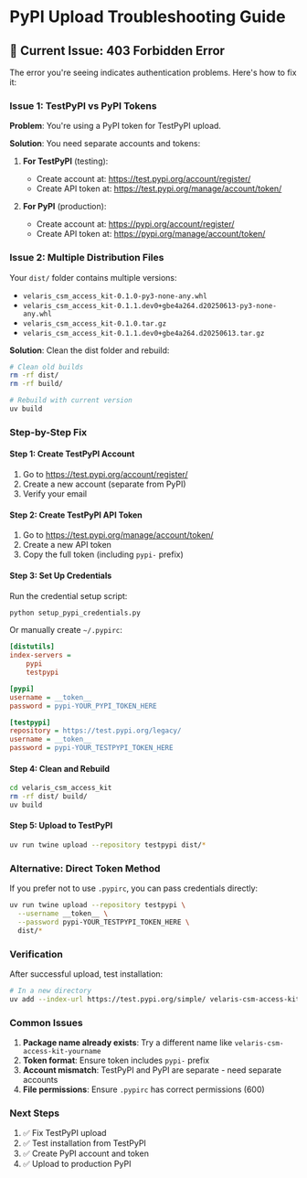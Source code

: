 # PyPI Upload Troubleshooting Guide

## 🚨 Current Issue: 403 Forbidden Error

The error you're seeing indicates authentication problems. Here's how to fix it:

### Issue 1: TestPyPI vs PyPI Tokens

**Problem**: You're using a PyPI token for TestPyPI upload.

**Solution**: You need separate accounts and tokens:

1. **For TestPyPI** (testing):
   - Create account at: https://test.pypi.org/account/register/
   - Create API token at: https://test.pypi.org/manage/account/token/

2. **For PyPI** (production):
   - Create account at: https://pypi.org/account/register/
   - Create API token at: https://pypi.org/manage/account/token/

### Issue 2: Multiple Distribution Files

Your `dist/` folder contains multiple versions:
- `velaris_csm_access_kit-0.1.0-py3-none-any.whl`
- `velaris_csm_access_kit-0.1.1.dev0+gbe4a264.d20250613-py3-none-any.whl`
- `velaris_csm_access_kit-0.1.0.tar.gz`
- `velaris_csm_access_kit-0.1.1.dev0+gbe4a264.d20250613.tar.gz`

**Solution**: Clean the dist folder and rebuild:

```bash
# Clean old builds
rm -rf dist/
rm -rf build/

# Rebuild with current version
uv build
```

### Step-by-Step Fix

#### Step 1: Create TestPyPI Account
1. Go to https://test.pypi.org/account/register/
2. Create a new account (separate from PyPI)
3. Verify your email

#### Step 2: Create TestPyPI API Token
1. Go to https://test.pypi.org/manage/account/token/
2. Create a new API token
3. Copy the full token (including `pypi-` prefix)

#### Step 3: Set Up Credentials
Run the credential setup script:
```bash
python setup_pypi_credentials.py
```

Or manually create `~/.pypirc`:
```ini
[distutils]
index-servers = 
    pypi
    testpypi

[pypi]
username = __token__
password = pypi-YOUR_PYPI_TOKEN_HERE

[testpypi]
repository = https://test.pypi.org/legacy/
username = __token__
password = pypi-YOUR_TESTPYPI_TOKEN_HERE
```

#### Step 4: Clean and Rebuild
```bash
cd velaris_csm_access_kit
rm -rf dist/ build/
uv build
```

#### Step 5: Upload to TestPyPI
```bash
uv run twine upload --repository testpypi dist/*
```

### Alternative: Direct Token Method

If you prefer not to use `.pypirc`, you can pass credentials directly:

```bash
uv run twine upload --repository testpypi \
  --username __token__ \
  --password pypi-YOUR_TESTPYPI_TOKEN_HERE \
  dist/*
```

### Verification

After successful upload, test installation:
```bash
# In a new directory
uv add --index-url https://test.pypi.org/simple/ velaris-csm-access-kit
```

### Common Issues

1. **Package name already exists**: Try a different name like `velaris-csm-access-kit-yourname`
2. **Token format**: Ensure token includes `pypi-` prefix
3. **Account mismatch**: TestPyPI and PyPI are separate - need separate accounts
4. **File permissions**: Ensure `.pypirc` has correct permissions (600)

### Next Steps

1. ✅ Fix TestPyPI upload
2. ✅ Test installation from TestPyPI
3. ✅ Create PyPI account and token
4. ✅ Upload to production PyPI

